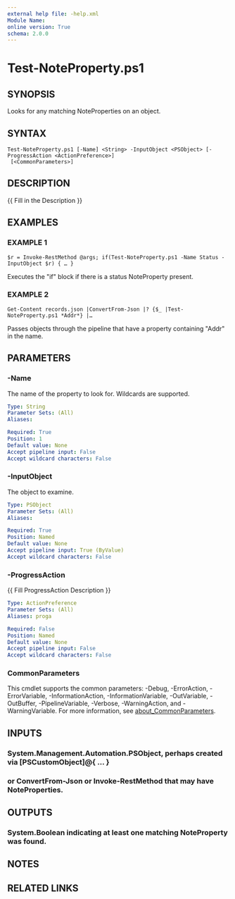 ```yaml
---
external help file: -help.xml
Module Name:
online version: True
schema: 2.0.0
---
```


# Test-NoteProperty.ps1

## SYNOPSIS
Looks for any matching NoteProperties on an object.

## SYNTAX

```
Test-NoteProperty.ps1 [-Name] <String> -InputObject <PSObject> [-ProgressAction <ActionPreference>]
 [<CommonParameters>]
```

## DESCRIPTION
{{ Fill in the Description }}

## EXAMPLES

### EXAMPLE 1
```
$r = Invoke-RestMethod @args; if(Test-NoteProperty.ps1 -Name Status -InputObject $r) { … }
```

Executes the "if" block if there is a status NoteProperty present.

### EXAMPLE 2
```
Get-Content records.json |ConvertFrom-Json |? {$_ |Test-NoteProperty.ps1 *Addr*} |…
```

Passes objects through the pipeline that have a property containing "Addr" in the name.

## PARAMETERS

### -Name
The name of the property to look for.
Wildcards are supported.

```yaml
Type: String
Parameter Sets: (All)
Aliases:

Required: True
Position: 1
Default value: None
Accept pipeline input: False
Accept wildcard characters: False
```

### -InputObject
The object to examine.

```yaml
Type: PSObject
Parameter Sets: (All)
Aliases:

Required: True
Position: Named
Default value: None
Accept pipeline input: True (ByValue)
Accept wildcard characters: False
```

### -ProgressAction
{{ Fill ProgressAction Description }}

```yaml
Type: ActionPreference
Parameter Sets: (All)
Aliases: proga

Required: False
Position: Named
Default value: None
Accept pipeline input: False
Accept wildcard characters: False
```

### CommonParameters
This cmdlet supports the common parameters: -Debug, -ErrorAction, -ErrorVariable, -InformationAction, -InformationVariable, -OutVariable, -OutBuffer, -PipelineVariable, -Verbose, -WarningAction, and -WarningVariable. For more information, see [about_CommonParameters](http://go.microsoft.com/fwlink/?LinkID=113216).

## INPUTS

### System.Management.Automation.PSObject, perhaps created via [PSCustomObject]@{ … }
### or ConvertFrom-Json or Invoke-RestMethod that may have NoteProperties.
## OUTPUTS

### System.Boolean indicating at least one matching NoteProperty was found.
## NOTES

## RELATED LINKS
